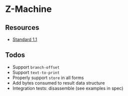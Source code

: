 # Z-Machine

## Resources

- [Standard 1.1](https://www.inform-fiction.org/zmachine/standards/z1point1/index.html)

## Todos

- Support `branch-offset`
- Support `text-to-print`
- Properly support `store` in all forms
- Add bytes consumed to result data structure
- Integration tests: disassemble (see examples in spec)
